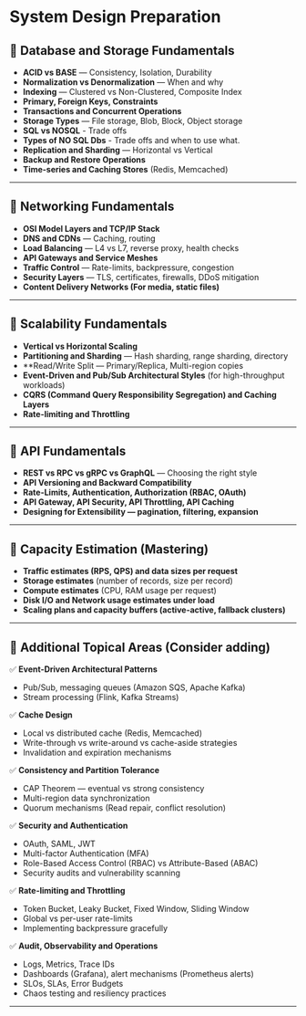 # System Design Preparation

## 🔹 Database and Storage Fundamentals

- **ACID vs BASE** — Consistency, Isolation, Durability
- **Normalization vs Denormalization** — When and why
- **Indexing** — Clustered vs Non-Clustered, Composite Index
- **Primary, Foreign Keys, Constraints**
- **Transactions and Concurrent Operations**
- **Storage Types** — File storage, Blob, Block, Object storage
- **SQL vs NOSQL** - Trade offs
- **Types of NO SQL Dbs** - Trade offs and when to use what.
- **Replication and Sharding** — Horizontal vs Vertical
- **Backup and Restore Operations**
- **Time-series and Caching Stores** (Redis, Memcached)

---

## 🔹 Networking Fundamentals

- **OSI Model Layers and TCP/IP Stack**
- **DNS and CDNs** — Caching, routing
- **Load Balancing** — L4 vs L7, reverse proxy, health checks
- **API Gateways and Service Meshes**
- **Traffic Control** — Rate-limits, backpressure, congestion
- **Security Layers** — TLS, certificates, firewalls, DDoS mitigation
- **Content Delivery Networks (For media, static files)**

---

## 🔹 Scalability Fundamentals

- **Vertical vs Horizontal Scaling**
- **Partitioning and Sharding** — Hash sharding, range sharding, directory
- **Read/Write Split — Primary/Replica, Multi-region copies
- **Event-Driven and Pub/Sub Architectural Styles** (for high-throughput workloads)
- **CQRS (Command Query Responsibility Segregation) and Caching Layers**
- **Rate-limiting and Throttling**

---

## 🔹 API Fundamentals

- **REST vs RPC vs gRPC vs GraphQL** — Choosing the right style
- **API Versioning and Backward Compatibility**
- **Rate-Limits, Authentication, Authorization (RBAC, OAuth)**
- **API Gateway, API Security, API Throttling, API Caching**
- **Designing for Extensibility — pagination, filtering, expansion**

---

## 🔹 Capacity Estimation (Mastering)

- **Traffic estimates (RPS, QPS) and data sizes per request**
- **Storage estimates** (number of records, size per record)
- **Compute estimates** (CPU, RAM usage per request)
- **Disk I/O and Network usage estimates under load**
- **Scaling plans and capacity buffers (active-active, fallback clusters)**

---

## 🔹 Additional Topical Areas (Consider adding)

✅ **Event-Driven Architectural Patterns**  
- Pub/Sub, messaging queues (Amazon SQS, Apache Kafka)  
- Stream processing (Flink, Kafka Streams)

✅ **Cache Design**  
- Local vs distributed cache (Redis, Memcached)  
- Write-through vs write-around vs cache-aside strategies  
- Invalidation and expiration mechanisms

✅ **Consistency and Partition Tolerance**  
- CAP Theorem — eventual vs strong consistency  
- Multi-region data synchronization  
- Quorum mechanisms (Read repair, conflict resolution)

✅ **Security and Authentication**  
- OAuth, SAML, JWT  
- Multi-factor Authentication (MFA)  
- Role-Based Access Control (RBAC) vs Attribute-Based (ABAC)  
- Security audits and vulnerability scanning  

✅ **Rate-limiting and Throttling**  
- Token Bucket, Leaky Bucket, Fixed Window, Sliding Window  
- Global vs per-user rate-limits  
- Implementing backpressure gracefully  

✅ **Audit, Observability and Operations**  
- Logs, Metrics, Trace IDs
- Dashboards (Grafana), alert mechanisms (Prometheus alerts)
- SLOs, SLAs, Error Budgets
- Chaos testing and resiliency practices

---